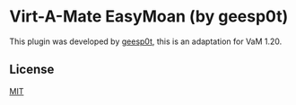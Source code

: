 # Virt-A-Mate EasyMoan (by geesp0t)

This plugin was developed by [geesp0t](https://www.reddit.com/user/geesp0t/), this is an adaptation for VaM 1.20.

## License

[MIT](LICENSE.md)
